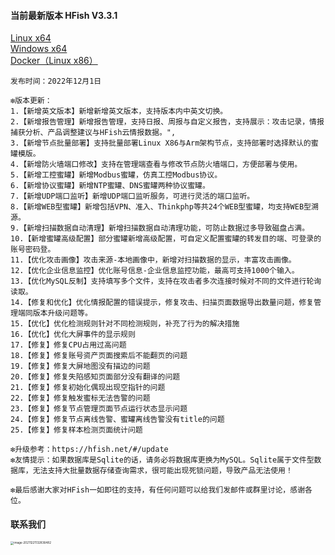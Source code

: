 #### 当前最新版本 HFish V3.3.1

[Linux x64](https://hfish.net/#/2-2-linux)  
[Windows x64](https://hfish.net/#/2-3-windows)  
[Docker（Linux x86）](https://hfish.net/#/2-1-docker)  

```
发布时间：2022年12月1日

❇️版本更新：
1.【新增英文版本】新增新增英文版本，支持版本内中英文切换。
2.【新增报告管理】新增报告管理，支持日报、周报与自定义报告，支持展示：攻击记录，情报捕获分析、产品调整建议与HFish云情报数据。",
3.【新增节点批量部署】支持批量部署Linux X86与Arm架构节点，支持部署时选择默认的蜜罐模版。
4.【新增防火墙端口修改】支持在管理端查看与修改节点防火墙端口，方便部署与使用。
5.【新增工控蜜罐】新增Modbus蜜罐，仿真工控Modbus协议。
6.【新增协议蜜罐】新增NTP蜜罐、DNS蜜罐两种协议蜜罐。
7.【新增UDP端口监听】新增UDP端口监听服务，可进行灵活的端口监听。
8.【新增WEB型蜜罐】新增包括VPN、准入、Thinkphp等共24个WEB型蜜罐，均支持WEB型溯源。
9.【新增扫描数据自动清理】新增扫描数据自动清理功能，可防止数据过多导致磁盘占满。
10.【新增蜜罐高级配置】部分蜜罐新增高级配置，可自定义配置蜜罐的转发目的端、可登录的账号密码登。
11.【优化攻击画像】攻击来源-本地画像中，新增对扫描数据的显示，丰富攻击画像。
12.【优化企业信息监控】优化账号信息-企业信息监控功能，最高可支持1000个输入。
13.【优化MySQL反制】支持填写多个文件，支持在攻击者多次连接时候对不同的文件进行轮询读取。
14.【修复和优化】优化情报配置的错误提示，修复攻击、扫描页面数据导出数量问题，修复管理端同版本升级问题等。
15.【优化】优化检测规则针对不同检测规则，补充了行为的解决措施
16.【优化】优化大屏事件的显示规则
17.【修复】修复CPU占用过高问题
18.【修复】修复账号资产页面搜索后不能翻页的问题
19.【修复】修复大屏地图没有描边的问题
20.【修复】修复失陷感知页面部分没有翻译的问题
21.【修复】修复初始化偶现出现空指针的问题
22.【修复】修复触发蜜标无法告警的问题
23.【修复】修复节点管理页面节点运行状态显示问题
24.【修复】修复节点离线告警、蜜罐离线告警没有title的问题
25.【修复】修复样本检测页面统计问题

❇️升级参考：https://hfish.net/#/update
❇️友情提示：如果数据库是Sqlite的话，请务必将数据库更换为MySQL。Sqlite属于文件型数据库，无法支持大批量数据存储查询需求，很可能出现死锁问题，导致产品无法使用！

❇️最后感谢大家对HFish一如即往的支持，有任何问题可以给我们发邮件或群里讨论，感谢各位。
```


#### 联系我们

<img src="https://hfish.net/images/image-20211221132836482.png" alt="image-20211221132836482" style="zoom:33%;" />

